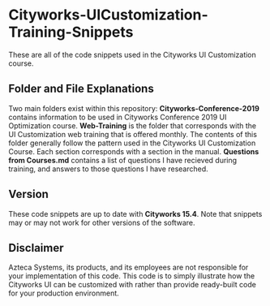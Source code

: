 # Cityworks-UICustomization-Training-Snippets
These are all of the code snippets used in the Cityworks UI Customization course.

## Folder and File Explanations
Two main folders exist within this repository:
**Cityworks-Conference-2019** contains information to be used in Cityworks Conference 2019 UI Optimization course.
**Web-Training** is the folder that corresponds with the UI Customization web training that is offered monthly. The contents of this folder generally follow the pattern used in the Cityworks UI Customization Course. Each section corresponds with a section in the manual.
**Questions from Courses.md** contains a list of questions I have recieved during training, and answers to those questions I have researched.

## Version
These code snippets are up to date with **Cityworks 15.4**. Note that snippets may or may not work for other versions of the software.

## Disclaimer
Azteca Systems, its products, and its employees are not responsible for your implementation of this code. This code is to simply illustrate how the Cityworks UI can be customized with rather than provide ready-built code for your production environment.

